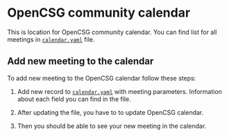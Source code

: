 # OpenCSG community calendar

This is location for OpenCSG community calendar.
You can find list for all meetings in [`calendar.yaml`](calendar.yaml) file.

## Add new meeting to the calendar

To add new meeting to the OpenCSG calendar follow these steps:

1. Add new record to [`calendar.yaml`](calendar.yaml) with meeting parameters.
   Information about each field you can find in the file.

1. After updating the file, you have to to update OpenCSG calendar.

1. Then you should be able to see your new meeting in the calendar.
